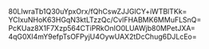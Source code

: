 80LlwraTb1Q30uYpxOrx/fQhCswZJJGlCY+iWTBlTKk=
YCIxuNHoK63HGqN3ktLTzzQc/CvlFHABMK6MMuFLSnQ=
PcKUaz8X1F7Xzp564CTiPRkOnIO0LUAWjb80MPetJXA=
4qG0XI4mY9efpTsOFPyjU4OywUAX2tDcChug6DJLcEo=
